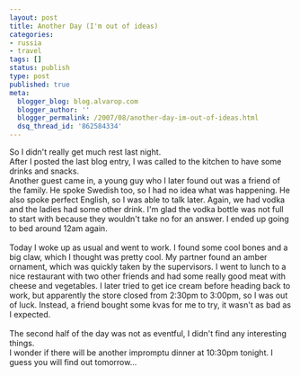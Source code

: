 ```yaml
---
layout: post
title: Another Day (I'm out of ideas)
categories:
- russia
- travel
tags: []
status: publish
type: post
published: true
meta:
  blogger_blog: blog.alvarop.com
  blogger_author: ''
  blogger_permalink: /2007/08/another-day-im-out-of-ideas.html
  dsq_thread_id: '862584334'
---
```

So I didn't really get much rest last night.<br />After I posted the last blog entry, I was called to the kitchen to have some drinks and snacks.<br />Another guest came in, a young guy who I later found out was a friend of the family. He spoke Swedish too, so I had no idea what was happening. He also spoke perfect English, so I was able to talk later. Again, we had vodka and the ladies had some other drink. I'm glad the vodka bottle was not full to start with because they wouldn't take no for an answer. I ended up going to bed around 12am again.<br /><br />Today I woke up as usual and went to work. I found some cool bones and a big claw, which I thought was pretty cool. My partner found an amber ornament, which was quickly taken by the supervisors. I went to lunch to a nice restaurant with two other friends and had some really good meat with cheese and vegetables. I later tried to get ice cream before heading back to work, but apparently the store closed from 2:30pm to 3:00pm, so I was out of luck. Instead, a friend bought some kvas for me to try, it wasn't as bad as I expected.<br /><br />The second half of the day was not as eventful, I didn't find any interesting things.<br />I wonder if there will be another impromptu dinner at 10:30pm tonight. I guess you will find out tomorrow...
